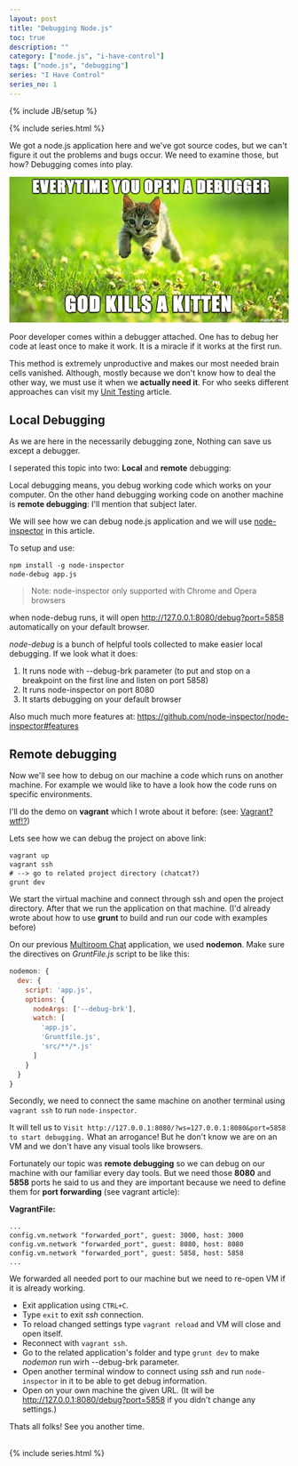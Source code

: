 ```yaml
---
layout: post
title: "Debugging Node.js"
toc: true
description: ""
category: ["node.js", "i-have-control"]
tags: ["node.js", "debugging"]
series: "I Have Control"
series_no: 1
---
```

{% include JB/setup %}

{% include series.html %}

We got a node.js application here and we've got source codes, but we can't figure it out the problems and bugs occur. We need to examine those, but how? Debugging comes into play.

<!--more-->

![](/assets/images/kitten.png)

Poor developer comes within a debugger attached. One has to debug her code at least once to make it work. It is a miracle if it works at the first run.

This method is extremely unproductive and makes our most needed brain cells vanished. Although, mostly because we don't know how to deal the other way, we must use it when we **actually need it**. For who seeks different approaches can visit my [Unit Testing](/en/software/2015/11/15/software-testing#unit-testing) article.

## Local Debugging

As we are here in the necessarily debugging zone, Nothing can save us except a debugger.

I seperated this topic into two: **Local** and **remote** debugging:

Local debugging means, you debug working code which works on your computer. On the other hand debugging working code on another machine is **remote debugging**: I'll mention that subject later.

We will see how we can debug node.js application and we will use [node-inspector](https://github.com/node-inspector/node-inspector) in this article.

To setup and use:

~~~
npm install -g node-inspector
node-debug app.js
~~~

> Note: node-inspector only supported with Chrome and Opera browsers

when node-debug runs, it will open <http://127.0.0.1:8080/debug?port=5858>  automatically on your default browser.

*node-debug* is a bunch of helpful tools collected to make easier local debugging. If we look what it does:

1. It runs node with --debug-brk parameter (to put and stop on a breakpoint on the first line and listen on port 5858)
1. It runs node-inspector on port 8080
1. It starts debugging on your default browser

Also much much more features at: <https://github.com/node-inspector/node-inspector#features>

## Remote debugging

Now we'll see how to debug on our machine a code which runs on another machine. For example we would like to have a look how the code runs on specific environments.

I'll do the demo on **vagrant** which I wrote about it before: (see: [Vagrant? wtf!?](/en/virtual-machines/2015/11/14/vagrant))

Lets see how we can debug the project on above link:

~~~
vagrant up
vagrant ssh
# --> go to related project directory (chatcat?)
grunt dev
~~~

We start the virtual machine and connect through ssh and open the project directory. After that we run the application on that machine. (I'd already wrote about how to use **grunt** to build and run our code with examples before)

On our previous [Multiroom Chat](/en/node.js/2015/11/15/multi-room-chat-application) application, we used **nodemon**. Make sure the directives on *GruntFile.js* script to be like this:

~~~js
nodemon: {
  dev: {
    script: 'app.js',
    options: {
      nodeArgs: ['--debug-brk'],
      watch: [
        'app.js',
        'Gruntfile.js',
        'src/**/*.js'
      ]
    }
  }
}
~~~

Secondly, we need to connect the same machine on another terminal using `vagrant ssh` to run `node-inspector`.

It will tell us to `Visit http://127.0.0.1:8080/?ws=127.0.0.1:8080&port=5858 to start debugging.` What an arrogance! But he don't know we are on an VM and we don't have any visual tools like browsers.

Fortunately our topic was **remote debugging** so we can debug on our machine with our familiar every day tools. But we need those **8080** and **5858** ports he said to us and they are important because we need to define them for **port forwarding** (see vagrant article):

**VagrantFile:**

~~~
...
config.vm.network "forwarded_port", guest: 3000, host: 3000
config.vm.network "forwarded_port", guest: 8080, host: 8080
config.vm.network "forwarded_port", guest: 5858, host: 5858
...
~~~

We forwarded all needed port to our machine but we need to re-open VM if it is already working.

* Exit application using `CTRL+C`.
* Type `exit` to exit *ssh* connection.
* To reload changed settings type `vagrant reload` and VM will close and open itself.
* Reconnect with `vagrant ssh`.
* Go to the related application's folder and type `grunt dev` to make *nodemon* run wirh --debug-brk parameter.
* Open another terminal window to connect using *ssh* and run `node-inspector` in it to be able to get debug information.
* Open on your own machine the given URL. (It will be <http://127.0.0.1:8080/debug?port=5858> if you didn't change any settings.)

Thats all folks! See you another time.

<br />
{% include series.html %}
<br />
